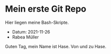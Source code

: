 # Mein erste Git Repo
Hier liegen meine Bash-Skripte.

- Datum: 2021-11-26
- Rabea Müller


Guten Tag, mein Name ist Hase. Von und zu Hase.
